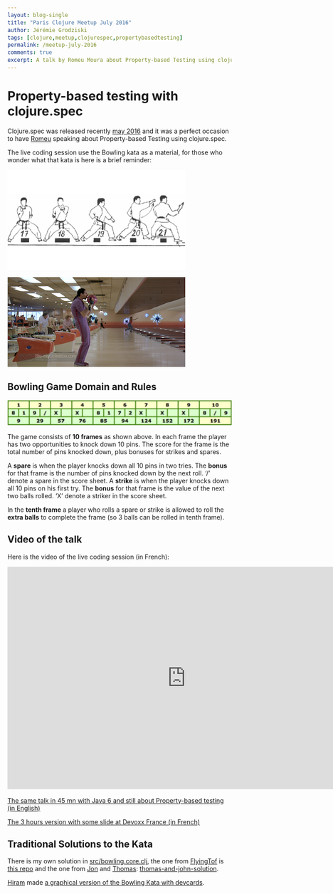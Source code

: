 ```yaml
---
layout: blog-single
title: "Paris Clojure Meetup July 2016"
author: Jérémie Grodziski
tags: [clojure,meetup,clojurespec,propertybasedtesting]
permalink: /meetup-july-2016
comments: true
excerpt: A talk by Romeu Moura about Property-based Testing using clojure.spec made with the famous Bowling Kata
---
```


# Property-based testing with clojure.spec

Clojure.spec was released recently [may 2016](http://clojure.org/news/2016/05/23/introducing-clojure-spec) and it was a perfect occasion to have [Romeu](https://twitter.com/malk_zameth) speaking about Property-based Testing using clojure.spec.

The live coding session use the Bowling kata as a material, for those who wonder what that kata is here is a brief reminder:

![Kata](img/kata.png)

![jesus](img/jesus.png)

## Bowling Game Domain and Rules

![Game](img/game.png)

The game consists of **10 frames** as shown above. In each frame the player has two opportunities to knock down 10 pins. The score for the frame is the total number of pins knocked down, plus bonuses for strikes and spares.

A **spare** is when the player knocks down all 10 pins in two tries. The **bonus** for that frame is the number of pins knocked down by the next roll. ‘/’ denote a spare in the score sheet.
A **strike** is when the player knocks down all 10 pins on his first try. The **bonus** for that frame is the value of the next two balls rolled. ‘X’ denote a striker in the score sheet.

In the **tenth frame** a player who rolls a spare or strike is allowed to roll the **extra balls** to complete the frame (so 3 balls can be rolled in tenth frame).

## Video of the talk

Here is the video of the live coding session (in French):

<iframe width="800" height="500" src="https://www.youtube.com/embed/SsgLWLzRpmw" frameborder="0" allowfullscreen></iframe>

[The same talk in 45 mn with Java 6 and still about Property-based testing (in English)](http://videos.ncrafts.io/video/170129851)

[The 3 hours version with some slide at Devoxx France (in French)](https://www.youtube.com/watch?v=O-LWbSUaEQU)

## Traditional Solutions to the Kata

There is my own solution in [src/bowling.core.clj](https://github.com/jgrodziski/clojure-bowling-game/blob/master/src/bowling/core.clj), the one from [FlyingTof](https://twitter.com/devatsky) is [this repo](https://github.com/flyingtof/clojing) and the one from [Jon](https://twitter.com/ahoy_jon) and [Thomas](https://twitter.com/dikalikatao): [thomas-and-john-solution](https://github.com/jgrodziski/clojure-bowling-game/blob/master/thomas-and-john-solutions/src/bowling-game/core.clj).

[Hiram](https://twitter.com/HiramMadelaine) made [a graphical version of the Bowling Kata with devcards](https://github.com/hiram-madelaine/bowling-kata).
